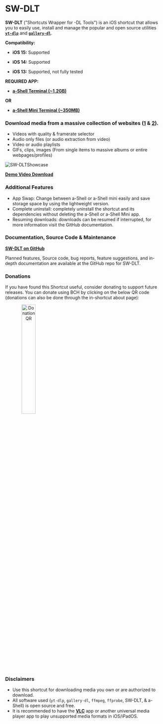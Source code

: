 # SW-DLT

**SW-DLT** ("Shortcuts Wrapper for -DL Tools") is an iOS shortcut that allows you to easily use, install and manage the popular and open source utilities **[`yt-dlp`](https://github.com/yt-dlp/yt-dlp)** and **[`gallery-dl`](https://github.com/mikf/gallery-dl)**.

**Compatibility:**

* **iOS 15:** Supported

* **iOS 14:** Supported

* **iOS 13:** Supported, not fully tested

**REQUIRED APP:**

* **[a-Shell Terminal (~1.2GB)](https://apps.apple.com/us/app/a-shell/id1473805438)**

**OR**

* **[a-Shell Mini Terminal (~350MB)](https://apps.apple.com/us/app/a-shell-mini/id1543537943)**

### Download media from a massive collection of websites ([1](https://github.com/yt-dlp/yt-dlp/blob/master/supportedsites.md) & [2](https://github.com/mikf/gallery-dl/blob/master/docs/supportedsites.md)).
- Videos with quality & framerate selector
- Audio only files (or audio extraction from video)
- Video or audio playlists
- GIFs, clips, images (From single items to massive albums or entire webpages/profiles)

<img src="https://i.imgur.com/kPvyTqJ.png" alt="SW-DLTShowcase"/>

**[Demo Video Download](https://i.imgur.com/BhqTF5j.mp4)**

### Additional Features

- App Swap: Change between a-Shell or a-Shell mini easily and save storage space by using the lightweight version.
- Complete uninstall: completely uninstall the shortcut and its dependencies without deleting the a-Shell or a-Shell Mini app.
- Resuming downloads: downloads can be resumed if interrupted, for more information visit the GitHub documentation.

### Documentation, Source Code & Maintenance

**[SW-DLT on GitHub](https://github.com/net00-1/SW-DLT)**

Planned features, Source code, bug reports, feature suggestions, and in-depth documentation are available at the GitHub repo for SW-DLT.

### Donations

If you have found this Shortcut useful, consider donating to support future releases. You can donate using BCH by clicking on the below QR code (donations can also be done through the in-shortcut about page):

<a href="bitcoincash:qq5l9j3cgah8s6rz3xd5aet0u8wml2ezsgst9fedzz">
    <img style="height: 30%; width: auto; text-align:center" src="https://images2.imgbox.com/22/b6/LES5xnRh_o.png" alt="Donation QR">
</a>

### Disclaimers

- Use this shortcut for downloading media you own or are authorized to download.
- All software used (`yt-dlp`, `gallery-dl`, `ffmpeg`, `ffprobe`, SW-DLT, & a-Shell) is open source and free.
- It is recommended to have the **[VLC](https://apps.apple.com/us/app/vlc-for-mobile/id650377962)** app or another universal media player app to play unsupported media formats in iOS/iPadOS.
